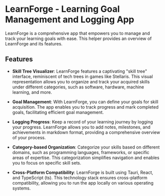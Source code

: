 # LearnForge - Learning Goal Management and Logging App

LearnForge is a comprehensive app that empowers you to manage and track your learning goals with ease. This helper provides an overview of LearnForge and its features.

## Features

- **Skill Tree Visualizer**: LearnForge features a captivating "skill tree" interface, reminiscent of tech trees in games like Stellaris. This visual representation allows you to organize and track your acquired skills under different categories, such as software, hardware, machine learning, and more.

- **Goal Management**: With LearnForge, you can define your goals for skill acquisition. The app enables you to track progress and mark completed goals, facilitating efficient goal management.

- **Logging Progress**: Keep a record of your learning journey by logging your progress. LearnForge allows you to add notes, milestones, and achievements in markdown format, providing a comprehensive overview of your process.

- **Category-based Organization**: Categorize your skills based on different domains, such as programming languages, frameworks, or specific areas of expertise. This categorization simplifies navigation and enables you to focus on specific skill sets.

- **Cross-Platform Compatibility**: LearnForge is built using Tauri, React, and TypeScript (ts). This technology stack ensures cross-platform compatibility, allowing you to run the app locally on various operating systems.
